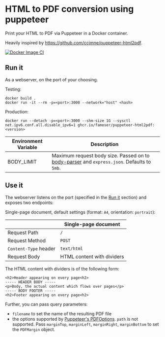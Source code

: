 # HTML to PDF conversion using puppeteer

Print your HTML to PDF via Puppeteer in a Docker container.

Heavily inspired by https://github.com/ccjmne/puppeteer-html2pdf.

[![Docker Image CI](https://github.com/famoser/puppeteer-html2pdf/actions/workflows/publish-to-ghcr.yml/badge.svg)](https://github.com/ccjmne/puppeteer-html2pdf/actions/workflows/publish-to-ghcr.yml)


## Run it

As a webserver, on the port of your choosing.

Testing:
```shell
docker build .
docker run -it --rm -p=<port>:3000 --network="host" <hash>
```

Production:
```shell
docker run --detach -p=<port>:3000 --shm-size 1G --sysctl net.ipv6.conf.all.disable_ipv6=1 ghcr.io/famoser/puppeteer-html2pdf:<version>
```

| Environment Variable | Description                                                                                                                                  |
| -------------------- | -------------------------------------------------------------------------------------------------------------------------------------------- |
| BODY_LIMIT           | Maximum request body size. Passed on to [body-parser](https://github.com/expressjs/body-parser#limit) and `express.json`. Defaults to `5mb`. |


## Use it

The webserver listens on the port (specified in the [Run it](#run-it) section) and exposes two endpoints:

Single-page document, default settings (format: `A4`, orientation: `portrait`):

|                        | Single-page document       |
| ---------------------- |----------------------------|
| Request Path           | `/`                        |
| Request Method         | `POST`                     |
| `Content-Type` header  | `text/html`                |
| Request Body           | HTML content with dividers |

The HTML content with dividers is of the following form:
```
<h2>Header appearing on every page<h2>
----- HEADER BODY -----
<p>Body, the actual content which flows over pages</p>
----- BODY FOOTER -----
<h2>Footer appearing on every page<h2>
```

Further, you can pass query parameters:

- `filename` to set the name of the resulting PDF file
- the options supported by [Puppeteer's PDFOptions](https://pptr.dev/api/puppeteer.pdfoptions). `path` is not supported. Pass `marginTop`, `marginLeft`, `marginRight`, `marginBottom` to set the `PDFMargin` object. 
